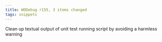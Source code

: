 ```yaml
---
title: WODebug r155, 3 items changed
tags: snippets
---
```


Clean up textual output of unit test running script by avoiding a harmless warning
